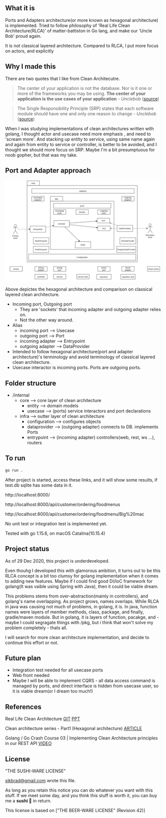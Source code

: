 ## What it is

Ports and Adapters architecture(or more known as hexagonal architecture) is implemented. Tried to follow philosophy of 'Real Life Clean Architecture(RLCA)' of matter-battiston in Go lang, and make our 'Uncle Bob' proud again.

It is not classical layered architecture. Compared to RLCA, I put more focus on actors, and explicitly 



## Why I made this

There are two quotes that I like from Clean Architecutre.

> The center of your application is not the database. Nor is it one or more of the frameworks you may be using. **The center of your application is the use cases of your application** - *Unclebob* ([source](https://blog.8thlight.com/uncle-bob/2012/05/15/NODB.html))

> The Single Responsibility Principle (SRP) states that each software module should have one and only one reason to change - *Unclebob* ([source](https://blog.cleancoder.com/uncle-bob/2014/05/08/SingleReponsibilityPrinciple.html))

When I was studying implementations of clean architectures written with golang, I thought actor and usecase need more emphasis , and need to 'scream more'. And stacking up entity to service, using same name again and again from entity to service or controller, is better to be avoided, and I thought we should more focus on SRP. Maybe I'm a bit presumptuous for noob gopher, but that was my take.



## Port and Adapter approach

![hexa_structure](./hexa_structure.png)

Above depictes the hexagonal architecture and comparison on classical layered clean architecture.

* Incoming port, Outgoing port
  * They are 'sockets' that incoming adapter and outgoing adapter relies on.
  * Not the other way around.
* Alias
  * incoming port --> Usecase
  * outgoing port --> Port
  * incoming adapter --> Entrypoint
  * outgoing adapter --> DataProvider
* Intended to follow hexagonal architecture(port and adapter architecture)'s terminology and avoid terminology of classical layered clean architecture.
* Usecase interactor is incoming ports. Ports are outgoing ports.



## Folder structure

* /internal
  * core --> core layer of clean architecture
    * entity --> domain models
    * usecase --> (ports) service interactors and port declarations
  * infra --> outter layer of clean architecture
    * configuration --> configures objects
    * dataprovider --> (outgoing adapter) connects to DB. implements Ports
    * entrypoint --> (incoming adapter) controllers(web, rest, ws ...), routers



## To run

``` bash
go run .
```

After project is started, access these links, and it will show some results, if test.db sqlite has some data in it.

http://localhost:8000/

http://localhost:8000/api/customer/ordering/foodmenus

http://localhost:8000/api/customer/ordering/foodmenu/Big%20mac

No unit test or integration test is implemented yet.

Tested with go 1.15.6, on macOS Catalina(10.15.4)



## Project status

As of 29 Dec 2020, this project is underdeveloped. 

Even thouhg I developed this with glamorous ambition, it turns out to be this RLCA concept is a bit too clumsy for golang implementation when it comes to adding new features. Maybe if I could find good DI/IoC framework for golang(It was vaible using Spring with Java), then it could be viable dream. 

This problems stems from over-abstraction(mainly in controllers), and golang's name overlapping. As project grows, names overlaps. While RLCA in java was causing not much of problems, in golang, it is. In java, function names were layers of member methods, class, package, and finally, gradle/maven module. But in golang, it is layers of function, pacakge, and - maybe I could segragate things with /pkg, but i think that won't solve my problem completely - thats all.

I will search for more clean architecture implementation, and decide to continue this effort or not.



## Future plan

* Integration test needed for all usecase ports
* Web front needed
* Maybe I will be able to implement CQRS - all data access command is managed by ports, and direct interface is hidden from usecase user, so it is viable dream(or I dream too much!)



## References

Real Life Clean Architecture [GIT](https://github.com/mattia-battiston/clean-architecture-example) [PPT](https://www.slideshare.net/mattiabattiston/real-life-clean-architecture-61242830)

Clean architecture series - Part1 (Hexagonal architecture) [ARTICLE](https://dev.to/pereiren/clean-architecture-series-part-1-m64)

Golang / Go Crash Course 03 | Implementing Clean Architecture principles in our REST API [VIDEO](https://www.youtube.com/watch?v=Yg_ae0UvCv4&t=2527s)



## License

"THE SUSHI-WARE LICENSE"

<sikbrad@gmail.com> wrote this file.

As long as you retain this notice you can do whatever you want
with this stuff. If we meet some day, and you think this stuff
is worth it, you can buy me a **sushi 🍣** in return.

This license is based on ["THE BEER-WARE LICENSE" (Revision 42)]